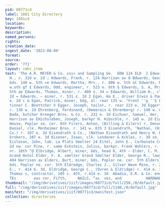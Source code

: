 ```yaml
---
pid: 00771cd
label: 1881 City Directory
key: 1881cd
location: 
keywords: 
description: 
named_persons: 
rights: 
creation_date: 
ingest_date: '2023-08-09'
format: 
source: 
order: '771'
layout: cmhc_item
text: 'The A.R. MEYER & Co. xsi< and Sampling Ge.  EDW 124 ELD  2 Edwards, Francis
  H., r. 310 w. 2d ; Kdwards, Frank, r. 124 Harrison av 8 Bdwards, George D., lab.
  bds. 140 w. Sth <e Edwards, Martha, Mrs., r. 806 w. 5th oC Edwards, Milo, bds. 240
  w.oth gf £ Edwards, Odd, engineer, r. 523 e. 6th § Edwards, S. A, Mrs., r. 225 e.
  5th ae Edwards, Thomas, miner, r. 400 ¢. 34 = Edwards, William H., clk. r. 134 ¢.
  2d = Edwards, — miner, r. 531 ¢. 3d 2 Egan, Ha E., driver Erwin & Paddock, r. 112
  e. 2d c & Egan, Patrick, miner, bdg, al. rear 135 w. "Front ''g ''§ Egar, John R.,
  tinner C. Boettcher © Egger, Joseph, tailor, r. rear 223 e. 3d Eggerton, Almond,
  r. 138 w. 2d Ehrenberg, Ferdinand, (Demarais & Ehrenberg) r. 140 w. Chestnut Ehrenreich,
  Bada, butcher Kroeger Bros. & Co. r. 232 e. 3d Eichuer, Samuel, mer, tailor 214
  Harrison av EHichsleben, Joseph, barkpr H. Hibschle, r. 145 w. 2d Eighth Avenue
  House, Poplar se. cor. 8th Filers, Anton, (Billing & Eilers) r. Denver Einstein,
  Daniel, clk. Monheimer Bros. r. 141 w. 6th 3 Eisendrath, ‘Nathan, (Hisendrath &
  Co.) r. 107 e. 3d Eisendrath & Co., (Nathan Eisendrath and Henry W. Bittinger) money
  brokers, 107 e. 3d Kisener, Isaac, clk. Londoner & Kckles, r. 3d se. cor. Oak Zc
  Eisleson, John, lab. La Plats Smelter 24 Eitel, John E., Carbonate Concert Hall,
  2d nw. cor Pine, r. same Eckstein, Julius, barkpr. Frank Wohlers, r. Ten Mile rd.
  nr. 18th “@ Elbridge, Albert, miner, bds, head 0, 4th ~ Elder, C. M., mining, bds.
  Grand Hotol Elder, F. A. smelter Grand Smelter Elder, George R., lawyer, room 13,
  404 Harrison av Elders, Burt, miner, bds, Poplar ne. cor. 5th Elders, William, miner,
  bds. Poplar ne. cor. 5th Eldredge, Charles J., Silver Wave Mine, r. 206 w. 3d Eldridge,
  E., r. 414 6. 3d, Eldridge, George C., (Ovren & Eldridge) r. 414 e. 3d Eldridge,
  Thomas s, contractor, 105 c. 4th, r.414 e. 3d  Abadia, E.R. & Co. ener S Naee aoe
  TEs        eas cor, Fifth,     NAILS, “as  vez, and           HARDWARE,    '
thumbnail: "/img/derivatives/iiif/images/00771cd/full/250,/0/default.jpg"
full: "/img/derivatives/iiif/images/00771cd/full/1140,/0/default.jpg"
manifest: "/img/derivatives/iiif/00771cd/manifest.json"
collection: directories
---
```

